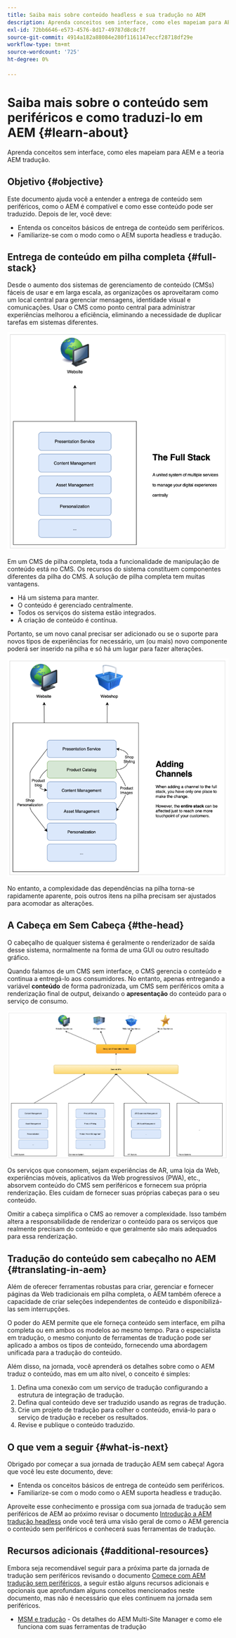 ```yaml
---
title: Saiba mais sobre conteúdo headless e sua tradução no AEM
description: Aprenda conceitos sem interface, como eles mapeiam para AEM e a teoria AEM tradução.
exl-id: 72bb6646-e573-4576-8d17-49787d8c8c7f
source-git-commit: 4914a182a88084e280f1161147eccf28718df29e
workflow-type: tm+mt
source-wordcount: '725'
ht-degree: 0%

---
```


# Saiba mais sobre o conteúdo sem periféricos e como traduzi-lo em AEM {#learn-about}

Aprenda conceitos sem interface, como eles mapeiam para AEM e a teoria AEM tradução.

## Objetivo {#objective}

Este documento ajuda você a entender a entrega de conteúdo sem periféricos, como o AEM é compatível e como esse conteúdo pode ser traduzido. Depois de ler, você deve:

* Entenda os conceitos básicos de entrega de conteúdo sem periféricos.
* Familiarize-se com o modo como o AEM suporta headless e tradução.

## Entrega de conteúdo em pilha completa {#full-stack}

Desde o aumento dos sistemas de gerenciamento de conteúdo (CMSs) fáceis de usar e em larga escala, as organizações os aproveitaram como um local central para gerenciar mensagens, identidade visual e comunicações. Usar o CMS como ponto central para administrar experiências melhorou a eficiência, eliminando a necessidade de duplicar tarefas em sistemas diferentes.

![O CMS clássico de pilha completa](/help/journey-headless/developer/assets/full-stack.png)

Em um CMS de pilha completa, toda a funcionalidade de manipulação de conteúdo está no CMS. Os recursos do sistema constituem componentes diferentes da pilha do CMS. A solução de pilha completa tem muitas vantagens.

* Há um sistema para manter.
* O conteúdo é gerenciado centralmente.
* Todos os serviços do sistema estão integrados.
* A criação de conteúdo é contínua.

Portanto, se um novo canal precisar ser adicionado ou se o suporte para novos tipos de experiências for necessário, um (ou mais) novo componente poderá ser inserido na pilha e só há um lugar para fazer alterações.

![Adicionar um novo canal à pilha](/help/journey-headless/developer/assets/adding-channel.png)

No entanto, a complexidade das dependências na pilha torna-se rapidamente aparente, pois outros itens na pilha precisam ser ajustados para acomodar as alterações.

## A Cabeça em Sem Cabeça {#the-head}

O cabeçalho de qualquer sistema é geralmente o renderizador de saída desse sistema, normalmente na forma de uma GUI ou outro resultado gráfico.

Quando falamos de um CMS sem interface, o CMS gerencia o conteúdo e continua a entregá-lo aos consumidores. No entanto, apenas entregando a variável **conteúdo** de forma padronizada, um CMS sem periféricos omita a renderização final de output, deixando o **apresentação** do conteúdo para o serviço de consumo.

![CMS sem periféricos](/help/journey-headless/developer/assets/headless-cms.png)

Os serviços que consomem, sejam experiências de AR, uma loja da Web, experiências móveis, aplicativos da Web progressivos (PWA), etc., absorvem conteúdo do CMS sem periféricos e fornecem sua própria renderização. Eles cuidam de fornecer suas próprias cabeças para o seu conteúdo.

Omitir a cabeça simplifica o CMS ao remover a complexidade. Isso também altera a responsabilidade de renderizar o conteúdo para os serviços que realmente precisam do conteúdo e que geralmente são mais adequados para essa renderização.

## Tradução do conteúdo sem cabeçalho no AEM {#translating-in-aem}

Além de oferecer ferramentas robustas para criar, gerenciar e fornecer páginas da Web tradicionais em pilha completa, o AEM também oferece a capacidade de criar seleções independentes de conteúdo e disponibilizá-las sem interrupções.

O poder do AEM permite que ele forneça conteúdo sem interface, em pilha completa ou em ambos os modelos ao mesmo tempo. Para o especialista em tradução, o mesmo conjunto de ferramentas de tradução pode ser aplicado a ambos os tipos de conteúdo, fornecendo uma abordagem unificada para a tradução do conteúdo.

Além disso, na jornada, você aprenderá os detalhes sobre como o AEM traduz o conteúdo, mas em um alto nível, o conceito é simples:

1. Defina uma conexão com um serviço de tradução configurando a estrutura de integração de tradução.
1. Defina qual conteúdo deve ser traduzido usando as regras de tradução.
1. Crie um projeto de tradução para colher o conteúdo, enviá-lo para o serviço de tradução e receber os resultados.
1. Revise e publique o conteúdo traduzido.

## O que vem a seguir {#what-is-next}

Obrigado por começar a sua jornada de tradução AEM sem cabeça! Agora que você leu este documento, deve:

* Entenda os conceitos básicos de entrega de conteúdo sem periféricos.
* Familiarize-se com o modo como o AEM suporta headless e tradução.

Aproveite esse conhecimento e prossiga com sua jornada de tradução sem periféricos de AEM ao próximo revisar o documento [Introdução a AEM tradução headless](getting-started.md) onde você terá uma visão geral de como o AEM gerencia o conteúdo sem periféricos e conhecerá suas ferramentas de tradução.

## Recursos adicionais {#additional-resources}

Embora seja recomendável seguir para a próxima parte da jornada de tradução sem periféricos revisando o documento [Comece com AEM tradução sem periféricos,](getting-started.md) a seguir estão alguns recursos adicionais e opcionais que aprofundam alguns conceitos mencionados neste documento, mas não é necessário que eles continuem na jornada sem periféricos.

* [MSM e tradução](/help/sites-cloud/administering/msm-and-translation.md) - Os detalhes do AEM Multi-Site Manager e como ele funciona com suas ferramentas de tradução
